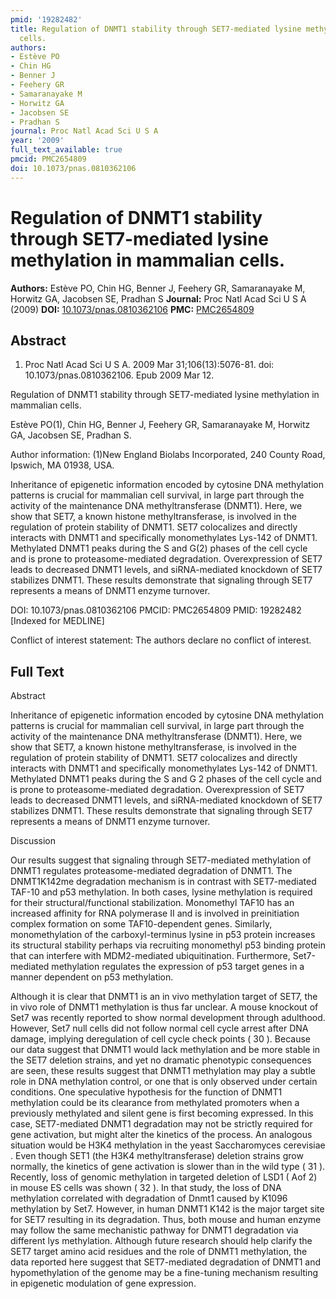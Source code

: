```yaml
---
pmid: '19282482'
title: Regulation of DNMT1 stability through SET7-mediated lysine methylation in mammalian
  cells.
authors:
- Estève PO
- Chin HG
- Benner J
- Feehery GR
- Samaranayake M
- Horwitz GA
- Jacobsen SE
- Pradhan S
journal: Proc Natl Acad Sci U S A
year: '2009'
full_text_available: true
pmcid: PMC2654809
doi: 10.1073/pnas.0810362106
---
```


# Regulation of DNMT1 stability through SET7-mediated lysine methylation in mammalian cells.
**Authors:** Estève PO, Chin HG, Benner J, Feehery GR, Samaranayake M, Horwitz GA, Jacobsen SE, Pradhan S
**Journal:** Proc Natl Acad Sci U S A (2009)
**DOI:** [10.1073/pnas.0810362106](https://doi.org/10.1073/pnas.0810362106)
**PMC:** [PMC2654809](https://www.ncbi.nlm.nih.gov/pmc/articles/PMC2654809/)

## Abstract

1. Proc Natl Acad Sci U S A. 2009 Mar 31;106(13):5076-81. doi: 
10.1073/pnas.0810362106. Epub 2009 Mar 12.

Regulation of DNMT1 stability through SET7-mediated lysine methylation in 
mammalian cells.

Estève PO(1), Chin HG, Benner J, Feehery GR, Samaranayake M, Horwitz GA, 
Jacobsen SE, Pradhan S.

Author information:
(1)New England Biolabs Incorporated, 240 County Road, Ipswich, MA 01938, USA.

Inheritance of epigenetic information encoded by cytosine DNA methylation 
patterns is crucial for mammalian cell survival, in large part through the 
activity of the maintenance DNA methyltransferase (DNMT1). Here, we show that 
SET7, a known histone methyltransferase, is involved in the regulation of 
protein stability of DNMT1. SET7 colocalizes and directly interacts with DNMT1 
and specifically monomethylates Lys-142 of DNMT1. Methylated DNMT1 peaks during 
the S and G(2) phases of the cell cycle and is prone to proteasome-mediated 
degradation. Overexpression of SET7 leads to decreased DNMT1 levels, and 
siRNA-mediated knockdown of SET7 stabilizes DNMT1. These results demonstrate 
that signaling through SET7 represents a means of DNMT1 enzyme turnover.

DOI: 10.1073/pnas.0810362106
PMCID: PMC2654809
PMID: 19282482 [Indexed for MEDLINE]

Conflict of interest statement: The authors declare no conflict of interest.

## Full Text

Abstract

Inheritance of epigenetic information encoded by cytosine DNA methylation patterns is crucial for mammalian cell survival, in large part through the activity of the maintenance DNA methyltransferase (DNMT1). Here, we show that SET7, a known histone methyltransferase, is involved in the regulation of protein stability of DNMT1. SET7 colocalizes and directly interacts with DNMT1 and specifically monomethylates Lys-142 of DNMT1. Methylated DNMT1 peaks during the S and G 2 phases of the cell cycle and is prone to proteasome-mediated degradation. Overexpression of SET7 leads to decreased DNMT1 levels, and siRNA-mediated knockdown of SET7 stabilizes DNMT1. These results demonstrate that signaling through SET7 represents a means of DNMT1 enzyme turnover.

Discussion

Our results suggest that signaling through SET7-mediated methylation of DNMT1 regulates proteasome-mediated degradation of DNMT1. The DNMT1K142me degradation mechanism is in contrast with SET7-mediated TAF-10 and p53 methylation. In both cases, lysine methylation is required for their structural/functional stabilization. Monomethyl TAF10 has an increased affinity for RNA polymerase II and is involved in preinitiation complex formation on some TAF10-dependent genes. Similarly, monomethylation of the carboxyl-terminus lysine in p53 protein increases its structural stability perhaps via recruiting monomethyl p53 binding protein that can interfere with MDM2-mediated ubiquitination. Furthermore, Set7-mediated methylation regulates the expression of p53 target genes in a manner dependent on p53 methylation.

Although it is clear that DNMT1 is an in vivo methylation target of SET7, the in vivo role of DNMT1 methylation is thus far unclear. A mouse knockout of Set7 was recently reported to show normal development through adulthood. However, Set7 null cells did not follow normal cell cycle arrest after DNA damage, implying deregulation of cell cycle check points ( 30 ). Because our data suggest that DNMT1 would lack methylation and be more stable in the SET7 deletion strains, and yet no dramatic phenotypic consequences are seen, these results suggest that DNMT1 methylation may play a subtle role in DNA methylation control, or one that is only observed under certain conditions. One speculative hypothesis for the function of DNMT1 methylation could be its clearance from methylated promoters when a previously methylated and silent gene is first becoming expressed. In this case, SET7-mediated DNMT1 degradation may not be strictly required for gene activation, but might alter the kinetics of the process. An analogous situation would be H3K4 methylation in the yeast Saccharomyces cerevisiae . Even though SET1 (the H3K4 methyltransferase) deletion strains grow normally, the kinetics of gene activation is slower than in the wild type ( 31 ). Recently, loss of genomic methylation in targeted deletion of LSD1 ( Aof 2) in mouse ES cells was shown ( 32 ). In that study, the loss of DNA methylation correlated with degradation of Dnmt1 caused by K1096 methylation by Set7. However, in human DNMT1 K142 is the major target site for SET7 resulting in its degradation. Thus, both mouse and human enzyme may follow the same mechanistic pathway for DNMT1 degradation via different lys methylation. Although future research should help clarify the SET7 target amino acid residues and the role of DNMT1 methylation, the data reported here suggest that SET7-mediated degradation of DNMT1 and hypomethylation of the genome may be a fine-tuning mechanism resulting in epigenetic modulation of gene expression.
